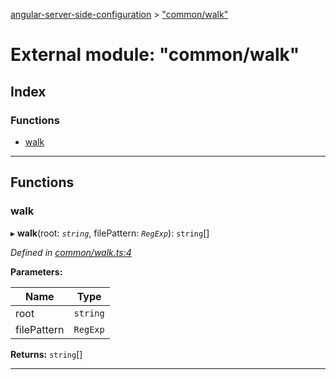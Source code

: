 [angular-server-side-configuration](../README.md) > ["common/walk"](../modules/_common_walk_.md)

# External module: "common/walk"

## Index

### Functions

* [walk](_common_walk_.md#walk)

---

## Functions

<a id="walk"></a>

###  walk

▸ **walk**(root: *`string`*, filePattern: *`RegExp`*): `string`[]

*Defined in [common/walk.ts:4](https://github.com/kyubisation/angular-server-side-configuration/blob/e20a7d2/src/common/walk.ts#L4)*

**Parameters:**

| Name | Type |
| ------ | ------ |
| root | `string` |
| filePattern | `RegExp` |

**Returns:** `string`[]

___

